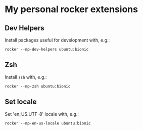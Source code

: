 # My personal rocker extensions

## Dev Helpers

Install packages useful for development with, e.g.:

```
rocker --mp-dev-helpers ubuntu:bionic
```

## Zsh

Install `zsh` with, e.g.:

```
rocker --mp-zsh ubuntu:bionic
```

## Set locale

Set 'en_US.UTF-8' locale with, e.g.:

```
rocker --mp-en-us-locale ubuntu:bionic
```

